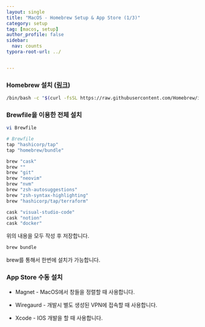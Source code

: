 ```yaml
---
layout: single
title: "MacOS - Homebrew Setup & App Store (1/3)"
category: setup
tag: [macos, setup]
author_profile: false
sidebar:
  nav: counts
typora-root-url: ../


---
```


### Homebrew 설치 ([링크](https://brew.sh/))

```bash
/bin/bash -c "$(curl -fsSL https://raw.githubusercontent.com/Homebrew/install/HEAD/install.sh)"
```



### Brewfile을 이용한 전체 설치

```bash
vi Brewfile
```

```bash
# Brewfile
tap "hashicorp/tap"
tap "homebrew/bundle"

brew "cask"
brew ""
brew "git"
brew "neovim"
brew "nvm"
brew "zsh-autosuggestions"
brew "zsh-syntax-highlighting"
brew "hashicorp/tap/terraform"

cask "visual-studio-code"
cask "notion"
cask "docker"
```

위의 내용을 모두 작성 후 저장합니다.

```bash
brew bundle
```

brew를 통해서 한번에 설치가 가능합니다.



### App Store 수동 설치

- Magnet - MacOS에서 창들을 정렬할 때 사용합니다.

- Wiregaurd - 개발시 별도 생성된 VPN에 접속할 때 사용합니다.

- Xcode - IOS 개발을 할 때 사용합니다.

